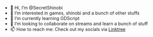 - 👋 Hi, I’m @SecretShinobi
- 👀 I’m interested in games, shinobi and a bunch of other stuffs
- 🌱 I’m currently learning GDScript
- 💞️ I’m looking to collaborate on streams and learn a bunch of stuff
- 📫 How to reach me: Check out my socials via [Linktree](https://linktr.ee/secretshinobi)

<!---
SecretShinobi/SecretShinobi is a ✨ special ✨ repository because its `README.md` (this file) appears on your GitHub profile.
You can click the Preview link to take a look at your changes.
--->

